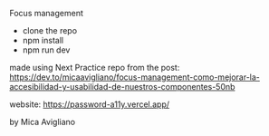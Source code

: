 Focus management

- clone the repo
- npm install
- npm run dev

made using Next
Practice repo from the post: https://dev.to/micaavigliano/focus-management-como-mejorar-la-accesibilidad-y-usabilidad-de-nuestros-componentes-50nb

website: https://password-a11y.vercel.app/

by Mica Avigliano
